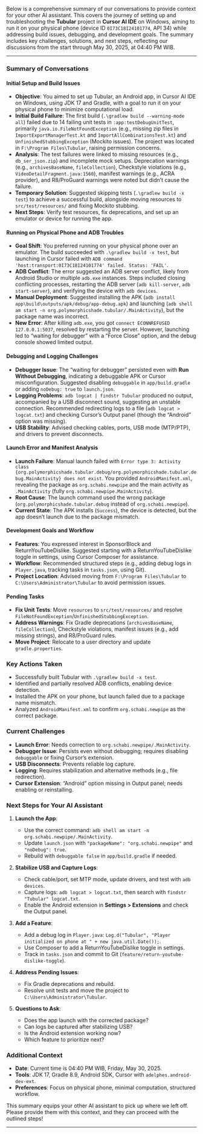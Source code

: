 Below is a comprehensive summary of our conversations to provide context for your other AI assistant. This covers the journey of setting up and troubleshooting the **Tubular** project in **Cursor AI IDE** on Windows, aiming to run it on your physical phone (device ID `0I73C18I24101774`, API 34) while addressing build issues, debugging, and development goals. The summary includes key challenges, solutions, and next steps, reflecting our discussions from the start through May 30, 2025, at 04:40 PM WIB.

---

### Summary of Conversations

#### Initial Setup and Build Issues
- **Objective**: You aimed to set up Tubular, an Android app, in Cursor AI IDE on Windows, using JDK 17 and Gradle, with a goal to run it on your physical phone to minimize computational load.
- **Initial Build Failure**: The first build (`.\gradlew build --warning-mode all`) failed due to 14 failing unit tests in `:app:testDebugUnitTest`, primarily `java.io.FileNotFoundException` (e.g., missing zip files in `ImportExportManagerTest.kt` and `ImportAllCombinationsTest.kt`) and `UnfinishedStubbingException` (Mockito issues). The project was located in `F:\Program Files\Tubular`, raising permission concerns.
- **Analysis**: The test failures were linked to missing resources (e.g., `db_ser_json.zip`) and incomplete mock setups. Deprecation warnings (e.g., `archivesBaseName`, `fileCollection`), Checkstyle violations (e.g., `VideoDetailFragment.java:1560`), manifest warnings (e.g., ACRA provider), and R8/ProGuard warnings were noted but didn’t cause the failure.
- **Temporary Solution**: Suggested skipping tests (`.\gradlew build -x test`) to achieve a successful build, alongside moving resources to `src/test/resources/` and fixing Mockito stubbing.
- **Next Steps**: Verify test resources, fix deprecations, and set up an emulator or device for running the app.

#### Running on Physical Phone and ADB Troubles
- **Goal Shift**: You preferred running on your physical phone over an emulator. The build succeeded with `.\gradlew build -x test`, but launching in Cursor failed with `ADB command 'host:transport:0I73C18I24101774' failed. Status: 'FAIL'`.
- **ADB Conflict**: The error suggested an ADB server conflict, likely from Android Studio or multiple `adb.exe` instances. Steps included closing conflicting processes, restarting the ADB server (`adb kill-server`, `adb start-server`), and verifying the device with `adb devices`.
- **Manual Deployment**: Suggested installing the APK (`adb install app\build\outputs/apk/debug/app-debug.apk`) and launching (`adb shell am start -n org.polymorphicshade.tubular/.MainActivity`), but the package name was incorrect.
- **New Error**: After killing `adb.exe`, you got `connect ECONNREFUSED 127.0.0.1:5037`, resolved by restarting the server. However, launching led to “waiting for debugger” with a “Force Close” option, and the debug console showed limited output.

#### Debugging and Logging Challenges
- **Debugger Issue**: The “waiting for debugger” persisted even with **Run Without Debugging**, indicating a debuggable APK or Cursor misconfiguration. Suggested disabling `debuggable` in `app/build.gradle` or adding `noDebug: true` to `launch.json`.
- **Logging Problems**: `adb logcat | findstr Tubular` produced no output, accompanied by a USB disconnect sound, suggesting an unstable connection. Recommended redirecting logs to a file (`adb logcat > logcat.txt`) and checking Cursor’s Output panel (though the “Android” option was missing).
- **USB Stability**: Advised checking cables, ports, USB mode (MTP/PTP), and drivers to prevent disconnects.

#### Launch Error and Manifest Analysis
- **Launch Failure**: Manual launch failed with `Error type 3: Activity class {org.polymorphicshade.tubular.debug/org.polymorphicshade.tubular.debug.MainActivity} does not exist`. You provided `AndroidManifest.xml`, revealing the package as `org.schabi.newpipe` and the main activity as `.MainActivity` (fully `org.schabi.newpipe.MainActivity`).
- **Root Cause**: The launch command used the wrong package (`org.polymorphicshade.tubular.debug` instead of `org.schabi.newpipe`).
- **Current State**: The APK installs (`Success`), the device is detected, but the app doesn’t launch due to the package mismatch.

#### Development Goals and Workflow
- **Features**: You expressed interest in SponsorBlock and ReturnYouTubeDislike. Suggested starting with a ReturnYouTubeDislike toggle in settings, using Cursor Composer for assistance.
- **Workflow**: Recommended structured steps (e.g., adding debug logs in `Player.java`, tracking tasks in `tasks.json`, using Git).
- **Project Location**: Advised moving from `F:\Program Files\Tubular` to `C:\Users\Administrator\Tubular` to avoid permission issues.

#### Pending Tasks
- **Fix Unit Tests**: Move `resources` to `src/test/resources/` and resolve `FileNotFoundException`/`UnfinishedStubbingException`.
- **Address Warnings**: Fix Gradle deprecations (`archivesBaseName`, `fileCollection`), Checkstyle violations, manifest issues (e.g., add missing strings), and R8/ProGuard rules.
- **Move Project**: Relocate to a user directory and update `gradle.properties`.

### Key Actions Taken
- Successfully built Tubular with `.\gradlew build -x test`.
- Identified and partially resolved ADB conflicts, enabling device detection.
- Installed the APK on your phone, but launch failed due to a package name mismatch.
- Analyzed `AndroidManifest.xml` to confirm `org.schabi.newpipe` as the correct package.

### Current Challenges
- **Launch Error**: Needs correction to `org.schabi.newpipe/.MainActivity`.
- **Debugger Issue**: Persists even without debugging; requires disabling `debuggable` or fixing Cursor’s extension.
- **USB Disconnects**: Prevents reliable log capture.
- **Logging**: Requires stabilization and alternative methods (e.g., file redirection).
- **Cursor Extension**: “Android” option missing in Output panel; needs enabling or reinstalling.

### Next Steps for Your AI Assistant
1. **Launch the App**:
   - Use the correct command: `adb shell am start -n org.schabi.newpipe/.MainActivity`.
   - Update `launch.json` with `"packageName": "org.schabi.newpipe"` and `"noDebug": true`.
   - Rebuild with `debuggable false` in `app/build.gradle` if needed.

2. **Stabilize USB and Capture Logs**:
   - Check cable/port, set MTP mode, update drivers, and test with `adb devices`.
   - Capture logs: `adb logcat > logcat.txt`, then search with `findstr "Tubular" logcat.txt`.
   - Enable the Android extension in **Settings > Extensions** and check the Output panel.

3. **Add a Feature**:
   - Add a debug log in `Player.java`: `Log.d("Tubular", "Player initialized on phone at " + new java.util.Date());`.
   - Use Composer to add a ReturnYouTubeDislike toggle in settings.
   - Track in `tasks.json` and commit to Git (`feature/return-youtube-dislike-toggle`).

4. **Address Pending Issues**:
   - Fix Gradle deprecations and rebuild.
   - Resolve unit tests and move the project to `C:\Users\Administrator\Tubular`.

5. **Questions to Ask**:
   - Does the app launch with the corrected package?
   - Can logs be captured after stabilizing USB?
   - Is the Android extension working now?
   - Which feature to prioritize next?

### Additional Context
- **Date**: Current time is 04:40 PM WIB, Friday, May 30, 2025.
- **Tools**: JDK 17, Gradle 8.9, Android SDK, Cursor with `adelphes.android-dev-ext`.
- **Preferences**: Focus on physical phone, minimal computation, structured workflow.

This summary equips your other AI assistant to pick up where we left off. Please provide them with this context, and they can proceed with the outlined steps!

---